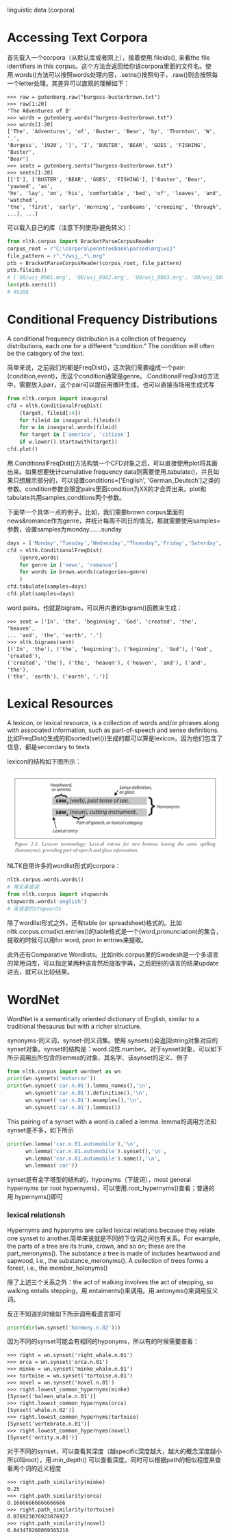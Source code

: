 linguistic data (corpora)

# Accessing Text Corpora
首先载入一个corpora（从默认库或者网上），接着使用.fileids(), 来看the file identifiers in this corpus。这个方法会返回给你该corpora里面的文件名。使用.words()方法可以按照words处理内容，.setns()按照句子，.raw()则会按照每一个letter处理。其差异可以直观的理解如下：
```
>>> raw = gutenberg.raw("burgess-busterbrown.txt")
>>> raw[1:20]
'The Adventures of B'
>>> words = gutenberg.words("burgess-busterbrown.txt")
>>> words[1:20]
['The', 'Adventures', 'of', 'Buster', 'Bear', 'by', 'Thornton', 'W', '.',
'Burgess', '1920', ']', 'I', 'BUSTER', 'BEAR', 'GOES', 'FISHING', 'Buster',
'Bear']
>>> sents = gutenberg.sents("burgess-busterbrown.txt")
>>> sents[1:20]
[['I'], ['BUSTER', 'BEAR', 'GOES', 'FISHING'], ['Buster', 'Bear', 'yawned', 'as',
'he', 'lay', 'on', 'his', 'comfortable', 'bed', 'of', 'leaves', 'and', 'watched',
'the', 'first', 'early', 'morning', 'sunbeams', 'creeping', 'through', ...], ...]
```

可以载入自己的库（注意下列使用r避免转义）：
```python
from nltk.corpus import BracketParseCorpusReader
corpus_root = r"C:\corpora\penntreebank\parsed\mrg\wsj"
file_pattern = r".*/wsj_.*\.mrg"
ptb = BracketParseCorpusReader(corpus_root, file_pattern)
ptb.fileids()
# ['00/wsj_0001.mrg', '00/wsj_0002.mrg', '00/wsj_0003.mrg', '00/wsj_0004.mrg', ...]
len(ptb.sents())
# 49208
```

# Conditional Frequency Distributions
A conditional frequency distribution is a collection of frequency distributions, each one for a different
"condition." The condition will often be the category of the text.

简单来说，之前我们的都是FreqDist()，这次我们需要组成一个pair:(condition,event)，而这个condition通常是genre。.ConditionalFreqDist()方法中，需要放入pair，这个pair可以提前用循环生成，也可以直接当场用生成式写
```python
from nltk.corpus import inaugural
cfd = nltk.ConditionalFreqDist(
    (target, fileid[:4])
    for fileid in inaugural.fileids()
    for w in inaugural.words(fileid)
    for target in ['america', 'citizen']
    if w.lower().startswith(target))
cfd.plot()
```
用.ConditionalFreqDist()方法构筑一个CFD对象之后，可以直接使用plot将其画出来。如果想要统计cumulative frequency data则需要使用.tabulate()，并且如果只想展示部分的，可以设置conditions=['English', 'German_Deutsch']之类的参数。condition参数会限定pairs里面condition为XX的才会弄出来。plot和tabulate共用samples,condtions两个参数。

下面举一个具体一点的例子。比如，我们需要brown corpus里面的news&romance作为genre，并统计每周不同日的情况，那就需要使用samples=参数，设置samples为monday.......sunday

```python
days = ['Monday','Tuesday','Wednesday',"Thuesday",'Friday','Saterday','Sunday']
cfd = nltk.ConditionalFreqDist(
    (genre,words)
    for genre in ['news', 'romance']
    for words in brown.words(categories=genre)
    )
cfd.tabulate(samples=days)
cfd.plot(samples=days)
```

word pairs，也就是bigram，可以用内置的bigram()函数来生成：
```
>>> sent = ['In', 'the', 'beginning', 'God', 'created', 'the', 'heaven',
... 'and', 'the', 'earth', '.']
>>> nltk.bigrams(sent)
[('In', 'the'), ('the', 'beginning'), ('beginning', 'God'), ('God', 'created'),
('created', 'the'), ('the', 'heaven'), ('heaven', 'and'), ('and', 'the'),
('the', 'earth'), ('earth', '.')]
```

# Lexical Resources
A lexicon, or lexical resource, is a collection of words and/or phrases along with associated information, such as part-of-speech and sense definitions.比如FreqDist()生成的和sorted(set())生成的都可以算是lexicon，因为他们包含了信息，都是secondary to texts

lexicon的结构如下图所示：

![](1.png)

NLTK自带许多的wordlist形式的corpora：
```python
nltk.corpus.words.words()
# 常见英语词
from nltk.corpus import stopwords
stopwords.words('english')
# 英语里的stopwords
```

除了wordlist形式之外，还有table (or spreadsheet)格式的。比如nltk.corpus.cmudict.entries()的table格式是一个(word,pronunciation)的集合，提取的时候可以用for word, pron in entries来提取。

此外还有Comparative Wordlists。比如nltk.corpus里的Swadesh是一个多语言的常用词库，可以指定某两种语言然后提取字典，之后把别的语言的结果update进去，就可以比较结果。

# WordNet
WordNet is a semantically oriented dictionary of English, similar to a traditional thesaurus but with a richer structure.

synonyms-同义词，synset-同义词集。使用.synsets()会返回string对象对应的synset对象。synset的结构是：word.词性.number。对于synset对象，可以如下所示调用出所包含的lemma的对象、其名字、该synset的定义、例子
```python
from nltk.corpus import wordnet as wn
print(wn.synsets('motorcar'))
print(wn.synset('car.n.01').lemma_names(),'\n',
      wn.synset('car.n.01').definition(),'\n',
      wn.synset('car.n.01').examples(),'\n',
      wn.synset('car.n.01').lemmas())
```
This pairing of a synset with a word is called a lemma. lemma的调用方法和synset差不多，如下所示
```python
print(wn.lemma('car.n.01.automobile'),'\n',
      wn.lemma('car.n.01.automobile').synset(),'\n',
      wn.lemma('car.n.01.automobile').name(),'\n',
      wn.lemmas('car'))
```
synset是有金字塔型的结构的，hyponyms（下级词），most general hypernyms (or root hypernyms)，可以使用.root_hypernyms()查看；普通的用.hypernyms()即可

### lexical relationsh
Hypernyms and hyponyms are called lexical relations because they relate one synset to another.简单来说就是不同的下位词之间也有关系。For example, the parts of a tree are its trunk, crown, and so on; these are the part_meronyms(). The substance a tree is made of includes heartwood and sapwood, i.e., the substance_meronyms(). A collection of trees forms a forest, i.e., the member_holonyms()

除了上述三个关系之外：the act of walking involves the act of stepping, so walking entails stepping，用.entaiments()来调用。用.antonyms()来调用反义词。

反正不知道的时候如下所示调用看遗言即可
```python
print(dir(wn.synset('harmony.n.02')))
```

因为不同的synset可能会有相同的hyponyms，所以有的时候需要查看：
```
>>> right = wn.synset('right_whale.n.01')
>>> orca = wn.synset('orca.n.01')
>>> minke = wn.synset('minke_whale.n.01')
>>> tortoise = wn.synset('tortoise.n.01')
>>> novel = wn.synset('novel.n.01')
>>> right.lowest_common_hypernyms(minke)
[Synset('baleen_whale.n.01')]
>>> right.lowest_common_hypernyms(orca)
[Synset('whale.n.02')]
>>> right.lowest_common_hypernyms(tortoise)
[Synset('vertebrate.n.01')]
>>> right.lowest_common_hypernyms(novel)
[Synset('entity.n.01')]
```

对于不同的synset，可以查看其深度（越specific深度越大，越大的概念深度越小所以叫root），用.min_depth()
可以查看深度。同时可以根据path的相似程度来查看两个词的近义程度
```
>>> right.path_similarity(minke)
0.25
>>> right.path_similarity(orca)
0.16666666666666666
>>> right.path_similarity(tortoise)
0.076923076923076927
>>> right.path_similarity(novel)
0.043478260869565216
```